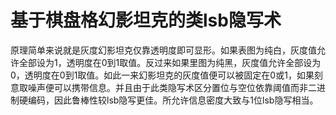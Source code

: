 # 基于棋盘格幻影坦克的类lsb隐写术

原理简单来说就是灰度幻影坦克仅靠透明度即可显形。如果表图为纯白，灰度值允许全部设为1，透明度在0到1取值。反过来如果里图为纯黑，灰度值允许全部设为0，透明度在0到1取值。如此一来幻影坦克的灰度值便可以被固定在0或1，如果刻意取噪声便可以携带信息。并且由于此类隐写术区分置位与空位依靠阈值而非二进制硬编码，因此鲁棒性较lsb隐写更佳。所允许信息密度大致与1位lsb隐写相当。

